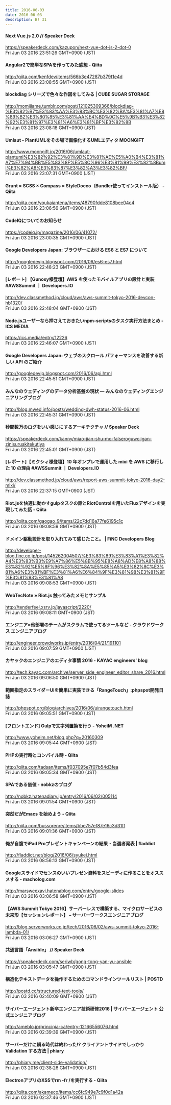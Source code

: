 ```yaml
---
title: 2016-06-03
date: 2016-06-03
description: B! 31
---
```


#### Next Vue.js 2.0 // Speaker Deck
https://speakerdeck.com/kazupon/next-vue-dot-js-2-dot-0<br>
Fri Jun 03 2016 23:51:26 GMT+0900 (JST)<br>


#### Angular2で簡単なSPAを作ってみた感想 - Qiita
http://qiita.com/kenfdev/items/566b3e47287b379f1e4d<br>
Fri Jun 03 2016 23:08:55 GMT+0900 (JST)<br>


#### blockdiag シリーズで色々な作図をしてみる | CUBE SUGAR STORAGE
http://momijiame.tumblr.com/post/121025309366/blockdiag-%E3%82%B7%E3%83%AA%E3%83%BC%E3%82%BA%E3%81%A7%E8%89%B2%E3%80%85%E3%81%AA%E4%BD%9C%E5%9B%B3%E3%82%92%E3%81%97%E3%81%A6%E3%81%BF%E3%82%8B<br>
Fri Jun 03 2016 23:08:18 GMT+0900 (JST)<br>


#### Umlaut - PlantUMLをその場で画像化するUMLエディタ MOONGIFT
http://www.moongift.jp/2016/06/umlaut-plantuml%E3%82%92%E3%81%9D%E3%81%AE%E5%A0%B4%E3%81%A7%E7%94%BB%E5%83%8F%E5%8C%96%E3%81%99%E3%82%8Buml%E3%82%A8%E3%83%87%E3%82%A3%E3%82%BF/<br>
Fri Jun 03 2016 23:07:31 GMT+0900 (JST)<br>


#### Grunt × SCSS × Compass × StyleDocco（Bundler使ってインストール版） - Qiita
http://qiita.com/youkaiantena/items/48790fdde8108bee04c4<br>
Fri Jun 03 2016 23:06:56 GMT+0900 (JST)<br>


#### CodeIQについてのお知らせ
https://codeiq.jp/magazine/2016/06/41072/<br>
Fri Jun 03 2016 23:00:35 GMT+0900 (JST)<br>


#### Google Developers Japan: ブラウザーにおける ES6 と ES7 について
http://googledevjp.blogspot.com/2016/06/es6-es7.html<br>
Fri Jun 03 2016 22:48:23 GMT+0900 (JST)<br>


#### [レポート] 【Gunosy様登壇】AWS を使ったモバイルアプリの設計と実装 #AWSSummit ｜ Developers.IO
http://dev.classmethod.jp/cloud/aws/aws-summit-tokyo-2016-devcon-hb1320/<br>
Fri Jun 03 2016 22:48:04 GMT+0900 (JST)<br>


#### Node.jsユーザーなら押さえておきたいnpm-scriptsのタスク実行方法まとめ - ICS MEDIA
https://ics.media/entry/12226<br>
Fri Jun 03 2016 22:46:07 GMT+0900 (JST)<br>


#### Google Developers Japan: ウェブのスクロール パフォーマンスを改善する新しい API のご紹介
http://googledevjp.blogspot.com/2016/06/api.html<br>
Fri Jun 03 2016 22:45:51 GMT+0900 (JST)<br>


#### みんなのウェディングのデータ分析基盤の現状 — みんなのウェディングエンジニアリングブログ
http://blog.mwed.info/posts/wedding-dwh-status-2016-06.html<br>
Fri Jun 03 2016 22:45:31 GMT+0900 (JST)<br>


#### 秒間数万のログをいい感じにするアーキテクチャ // Speaker Deck
https://speakerdeck.com/kanny/miao-jian-shu-mo-falseroguwoiigan-zinisuruakitekutiya<br>
Fri Jun 03 2016 22:45:01 GMT+0900 (JST)<br>


#### [レポート]【ミクシィ様登壇】10 年オンプレで運用した mixi を AWS に移行した 10 の理由 #AWSSummit ｜ Developers.IO
http://dev.classmethod.jp/cloud/aws/report-aws-summit-tokyo-2016-day2-mixi/<br>
Fri Jun 03 2016 22:37:15 GMT+0900 (JST)<br>


#### Riot.jsを快適に動かすgulpタスクの話とRiotControlを用いたFluxデザインを実現してみた話 - Qiita
http://qiita.com/gaogao_9/items/22c7dd16a77fe6195c1c<br>
Fri Jun 03 2016 09:08:59 GMT+0900 (JST)<br>


#### ドメイン駆動設計を取り入れてみて感じたこと。 | FiNC Developers Blog
http://developer-blog.finc.co.jp/post/145262004507/%E3%83%89%E3%83%A1%E3%82%A4%E3%83%B3%E9%A7%86%E5%8B%95%E8%A8%AD%E8%A8%88%E3%82%92%E5%8F%96%E3%82%8A%E5%85%A5%E3%82%8C%E3%81%A6%E3%81%BF%E3%81%A6%E6%84%9F%E3%81%98%E3%81%9F%E3%81%93%E3%81%A8<br>
Fri Jun 03 2016 09:08:53 GMT+0900 (JST)<br>


#### WebTecNote » Riot.js 触ってみたメモとサンプル
http://tenderfeel.xsrv.jp/javascript/2220/<br>
Fri Jun 03 2016 09:08:11 GMT+0900 (JST)<br>


#### エンジニア×他部署のチームがスクラムで使ってるツールなど - クラウドワークス エンジニアブログ
http://engineer.crowdworks.jp/entry/2016/04/21/191101<br>
Fri Jun 03 2016 09:07:59 GMT+0900 (JST)<br>


#### カヤックのエンジニアのエディタ事情 2016 - KAYAC engineers' blog
http://tech.kayac.com/archive/server_side_engineer_editor_share_2016.html<br>
Fri Jun 03 2016 09:06:50 GMT+0900 (JST)<br>


#### 範囲指定のスライダーUIを簡単に実装できる「RangeTouch」:phpspot開発日誌
http://phpspot.org/blog/archives/2016/06/uirangetouch.html<br>
Fri Jun 03 2016 09:05:51 GMT+0900 (JST)<br>


#### [フロントエンド] Gulpで文字列置換を行う  - YoheiM .NET
http://www.yoheim.net/blog.php?q=20160309<br>
Fri Jun 03 2016 09:05:44 GMT+0900 (JST)<br>


#### PHPの実行時とコンパイル時 - Qiita
http://qiita.com/tadsan/items/f037095e7f07b54d3fea<br>
Fri Jun 03 2016 09:05:34 GMT+0900 (JST)<br>


#### SPAである価値 - nobkzのブログ
http://nobkz.hatenadiary.jp/entry/2016/06/02/005114<br>
Fri Jun 03 2016 09:01:54 GMT+0900 (JST)<br>


#### 突然だがEmacs を始めよう - Qiita
http://qiita.com/bussorenre/items/bbe757ef87e16c3d31ff<br>
Fri Jun 03 2016 09:01:36 GMT+0900 (JST)<br>


#### 俺が自腹でiPad Proプレゼントキャンペーンの結果・当選者発表 | fladdict
http://fladdict.net/blog/2016/06/syukei.html<br>
Fri Jun 03 2016 08:56:13 GMT+0900 (JST)<br>


#### Googleスライドでセンスのいいプレゼン資料をスピーディに作ることをオススメする - macholog.com
http://marsweexavi.hatenablog.com/entry/google-slides<br>
Fri Jun 03 2016 03:06:58 GMT+0900 (JST)<br>


#### 【AWS Summit Tokyo 2016】サーバーレスで構築する、マイクロサービスの未来形【セッションレポート】 – サーバーワークスエンジニアブログ
http://blog.serverworks.co.jp/tech/2016/06/02/aws-summit-tokyo-2016-lambda-01/<br>
Fri Jun 03 2016 03:06:27 GMT+0900 (JST)<br>


#### 共通言語「Ansible」 // Speaker Deck
https://speakerdeck.com/seriwb/gong-tong-yan-yu-ansible<br>
Fri Jun 03 2016 03:05:47 GMT+0900 (JST)<br>


#### 構造化テキストデータを操作するためのコマンドラインツールリスト | POSTD
http://postd.cc/structured-text-tools/<br>
Fri Jun 03 2016 02:40:09 GMT+0900 (JST)<br>


#### サイバーエージェント新卒エンジニア技術研修2016 | サイバーエージェント 公式エンジニアブログ
http://ameblo.jp/principia-ca/entry-12166556076.html<br>
Fri Jun 03 2016 02:39:39 GMT+0900 (JST)<br>


#### サーバーだけに頼る時代は終わった!? クライアントサイドでしっかり Validation する方法 | phiary
http://phiary.me/client-side-validation/<br>
Fri Jun 03 2016 02:38:26 GMT+0900 (JST)<br>


#### ElectronアプリのXSSでrm -fr /を実行する - Qiita
http://qiita.com/akameco/items/cc6fc949e7c9f0d1a42a<br>
Fri Jun 03 2016 02:37:46 GMT+0900 (JST)<br>



